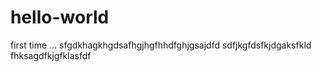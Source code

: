 # hello-world
first time ...
sfgdkhagkhgdsafhgjhgfhhdfghjgsajdfd
sdfjkgfdsfkjdgaksfkld
fhksagdfkjgfklasfdf
